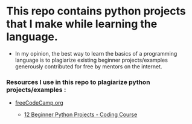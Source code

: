 # This repo contains python projects that I make while learning the language.

- In my opinion, the best way to learn the basics of a programming language is to plagiarize existing beginner projects/examples generously contributed for free by mentors on the internet.

### Resources I use in this repo to plagiarize python projects/examples :
<ul>
  <li><a href="https://www.freecodecamp.org/">freeCodeCamp.org</a></li>
    <ul>
      <li><a href="https://youtu.be/8ext9G7xspg">12 Beginner Python Projects - Coding Course</a></li>
    </ul>
</ul>
